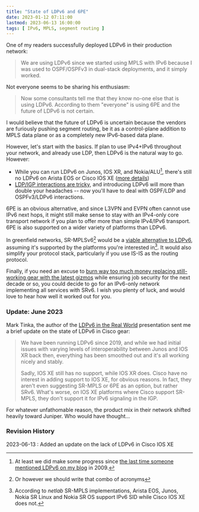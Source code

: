 ```yaml
---
title: "State of LDPv6 and 6PE"
date: 2023-01-12 07:11:00
lastmod: 2023-06-13 16:00:00
tags: [ IPv6, MPLS, segment routing ]
---
```

One of my readers successfully deployed LDPv6 in their production network:

> We are using LDPv6 since we started using MPLS with IPv6 because I was used to OSPF/OSPFv3 in dual-stack deployments, and it simply worked.

Not everyone seems to be sharing his enthusiasm:

> Now some consultants tell me that they know no-one else that is using LDPv6. According to them "everyone" is using 6PE and the future of LDPv6 is not certain.
<!--more-->
I would believe that the future of LDPv6 is uncertain because the vendors are furiously pushing segment routing, be it as a control-plane addition to MPLS data plane or as a completely new IPv6-based data plane.

However, let's start with the basics. If plan to use IPv4+IPv6 throughout your network, and already use LDP, then LDPv6 is the natural way to go. However:

* While you can run LDPv6 on Junos, IOS XR, and Nokia/ALU[^MP], there's still no LDPv6 on Arista EOS or Cisco IOS XE ([more details](https://2021.internetsummit.africa/images/ais20-slides/14-sept/9-ais20-ldpv6-realworld.pdf))
* [LDP/IGP interactions are tricky](/2011/11/ldp-igp-synchronization-in-mpls.html), and introducing LDPv6 will more than double your headaches -- now you'll have to deal with OSPF/LDP and OSPFv3/LDPv6 interactions.

6PE is an obvious alternative, and since L3VPN and EVPN often cannot use IPv6 next hops, it might still make sense to stay with an IPv4-only core transport network if you plan to offer more than simple IPv4/IPv6 transport. 6PE is also supported on a wider variety of platforms than LDPv6.

In greenfield networks, SR-MPLSv6[^SRA] would be a [viable alternative to LDPv6](/2021/05/segment-routing-mpls-bgp-free-core.html), assuming it's supported by the platforms you're interested in[^SRS]. It would also simplify your protocol stack, particularly if you use IS-IS as the routing protocol.

Finally, if you need an excuse to [burn way too much money replacing still-working gear with the latest gizmos](/2022/09/greenfield-sr-mpls-srv6.html) while ensuring job security for the next decade or so, you could decide to go for an IPv6-only network implementing all services with SRv6. I wish you plenty of luck, and would love to hear how well it worked out for you. 

[^MP]: At least we did make some progress since [the last time someone mentioned LDPv6 on my blog](/2009/11/who-needs-ipv6.html) in 2009.

[^SRA]: Or however we should write that combo of acronyms

[^SRS]: According to _netlab_ SR-MPLS implementations, Arista EOS, Junos, Nokia SR Linux and Nokia SR OS support IPv6 SID while Cisco IOS XE does not.

### Update: June 2023

Mark Tinka, the author of the [LDPv6 in the Real World](https://2021.internetsummit.africa/images/ais20-slides/14-sept/9-ais20-ldpv6-realworld.pdf) presentation sent me a brief update on the state of LDPv6 in Cisco gear:

> We have been running LDPv6 since 2019, and while we had initial issues with varying levels of interoperability between Junos and IOS XR back then, everything has been smoothed out and it's all working nicely and stably.
>
> Sadly, IOS XE still has no support, while IOS XR does. Cisco have no interest in adding support to IOS XE, for obvious reasons. In fact, they aren't even suggesting SR-MPLS or 6PE as an option, but rather SRv6. What's worse, on IOS XE platforms where Cisco support SR-MPLS, they don't support it for IPv6 signaling in the IGP.

For whatever unfathomable reason, the product mix in their network shifted heavily toward Juniper. Who would have thought...

### Revision History

2023-06-13
: Added an update on the lack of LDPv6 in Cisco IOS XE
